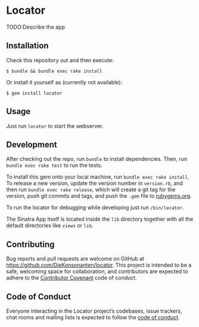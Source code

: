 # Locator

TODO:Describe the app

## Installation

Check this repository out and then execute:

    $ bundle && bundle exec rake install

Or install it yourself as (currently not available):

    $ gem install locator

## Usage

Just run `locator` to start the webserver.

## Development

After checking out the repo, run `bundle` to install dependencies. Then, run `bundle exec rake test` to run the tests.

To install this gem onto your local machine, run `bundle exec rake install`. To release a new version, update the version number in `version.rb`, and then run `bundle exec rake release`, which will create a git tag for the version, push git commits and tags, and push the `.gem` file to [rubygems.org](https://rubygems.org).

To run the locator for debugging while developing just run `/bin/locator`.

The Sinatra App itself is located inside the `lib` directory together with all the default directories like `views` or `lib`.

## Contributing

Bug reports and pull requests are welcome on GitHub at https://github.com/DieKonsonanten/locator. This project is intended to be a safe, welcoming space for collaboration, and contributors are expected to adhere to the [Contributor Covenant](http://contributor-covenant.org) code of conduct.

## Code of Conduct

Everyone interacting in the Locator project’s codebases, issue trackers, chat rooms and mailing lists is expected to follow the [code of conduct](https://github.com/DieKonsonanten/locator/blob/master/CODE_OF_CONDUCT.md).
